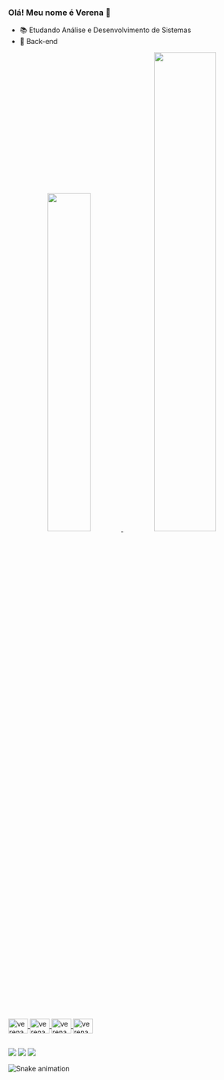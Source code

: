 ### Olá! Meu nome é Verena 👋


- 📚 Etudando Análise e Desenvolvimento de Sistemas 
- 🌱 Back-end

<div align="center">

  <a href="https://github.com/verenaDante">
  <img width="42%" src="https://github-readme-stats.vercel.app/api?username=verenaDante&show_icons=true&theme=dracula&include_all_commits=true&count_private=true"/>
  <img width="50%" src="https://github-readme-stats.vercel.app/api/top-langs/?username=verenaDante&layout=compact&langs_count=7&theme=dracula"/>

</div>


<div style="display: inline_block"><br>
<img align="center" alt="verenaDante-Js" height="30" width="40" src="https://cdn.jsdelivr.net/gh/devicons/devicon/icons/java/java-plain.svg" />
<img align="center" alt="verenaDante-Js" height="30" width="40" src="https://cdn.jsdelivr.net/gh/devicons/devicon/icons/git/git-original.svg" />                       <img align="center" alt="verenaDante-Js" height="30" width="40" src="https://cdn.jsdelivr.net/gh/devicons/devicon/icons/github/github-original.svg" />
<img align="center" alt="verenaDante-Js" height="30" width="40" src="https://cdn.jsdelivr.net/gh/devicons/devicon/icons/c/c-line.svg" />
           
</div>
 
 
 
 
##

<div> 
  
  <a href = "mailto:Dante.verena.biribi@gmail.com"><img src="https://img.shields.io/badge/-Gmail-%23333?style=for-the-badge&logo=gmail&logoColor=white" target="_blank"></a>
  <a href="https://www.instagram.com/vehdante/?hl=pt-br" target="_blank"><img src="https://img.shields.io/badge/-Instagram-%23E4405F?style=for-the-badge&logo=instagram&logoColor=white" target="_blank"></a>
  <a href="https://www.linkedin.com/in/verena-dante/" target="_blank"><img src="https://img.shields.io/badge/-LinkedIn-%230077B5?style=for-the-badge&logo=linkedin&logoColor=white" target="_blank"></a> 
  
   ![Snake animation](https://github.com/verenaDante/verenaDante/blob/output/github-contribution-grid-snake.svg)
 

</div>




